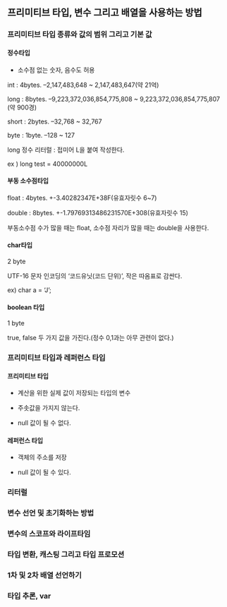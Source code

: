 ## 프리미티브 타입, 변수 그리고 배열을 사용하는 방법

### 프리미티브 타입 종류와 값의 범위 그리고 기본 값

#### 정수타입

- 소수점 없는 숫자, 음수도 허용

int : 4bytes. –2,147,483,648 ~ 2,147,483,647(약 21억)

long : 8bytes. –9,223,372,036,854,775,808 ~ 9,223,372,036,854,775,807 (약 900경)

short : 2bytes. –32,768 ~ 32,767

byte : 1byte. –128 ~ 127

long 정수 리터럴 : 접미어 L을 붙여 작성한다.

ex ) long test = 40000000L

#### 부동 소수점타입

float : 4bytes. +-3.40282347E+38F(유효자릿수 6~7)

double : 8bytes. +-1.79769313486231570E+308(유효자릿수 15)

부동소수점 수가 많을 때는 float, 소수점 자리가 많을 때는 double을 사용한다.

#### char타입

2 byte

UTF-16 문자 인코딩의 ‘코드유닛(코드 단위)’, 작은 따옴표로 감싼다.

ex) char a = ‘J’;

#### boolean 타입

1 byte

true, false 두 가지 값을 가진다.(정수 0,1과는 아무 관련이 없다.)

### 프리미티브 타입과 레퍼런스 타입

#### 프리미티브 타입

- 계산을 위한 실제 값이 저장되는 타입의 변수

- 주솟값을 가지지 않는다.

- null 값이 될 수 없다.

#### 레퍼런스 타입

- 객체의 주소를 저장

- null 값이 될 수 있다.

### 리터럴



### 변수 선언 및 초기화하는 방법
### 변수의 스코프와 라이프타임
### 타입 변환, 캐스팅 그리고 타입 프로모션
### 1차 및 2차 배열 선언하기
### 타입 추론, var